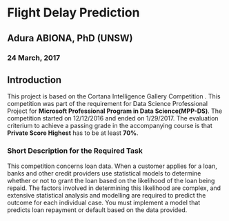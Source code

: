# Flight Delay Prediction
## Adura ABIONA, PhD (UNSW)
### 24 March, 2017

## Introduction
This project is based on the Cortana Intelligence Gallery Competition . This competition was part of the requirement for Data Science Professional Project for **Microsoft Professional Program in Data Science(MPP-DS)**. The competition started on 12/12/2016 and ended on 1/29/2017. The evaluation criterium to achieve a passing grade in the accompanying course is that **Private Score Highest** has to be at least **70%**. 

### Short Description for the Required Task 
This competition concerns loan data. When a customer applies for a loan, banks and other credit providers use statistical models to determine whether or not to grant the loan based on the likelihood of the loan being repaid. The factors involved in determining this likelihood are complex, and extensive statistical analysis and modelling are required to predict the outcome for each individual case. You must implement a model that predicts loan repayment or default based on the data provided.

